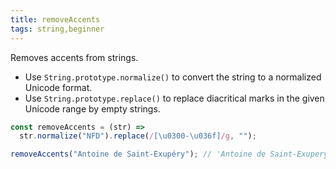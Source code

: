 ```yaml
---
title: removeAccents
tags: string,beginner
---
```


Removes accents from strings.

- Use `String.prototype.normalize()` to convert the string to a normalized Unicode format.
- Use `String.prototype.replace()` to replace diacritical marks in the given Unicode range by empty strings.

```js
const removeAccents = (str) =>
  str.normalize("NFD").replace(/[\u0300-\u036f]/g, "");
```

```js
removeAccents("Antoine de Saint-Exupéry"); // 'Antoine de Saint-Exupery'
```
